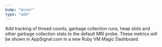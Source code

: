 ```yaml
---
bump: "minor"
type: "add"
---
```


Add tracking of thread counts, garbage collection runs, heap slots and other garbage collection stats to the default MRI probe. These metrics will be shown in AppSignal.com in a new Ruby VM Magic Dashboard.
